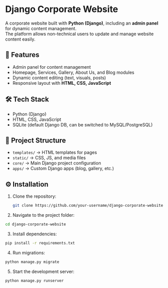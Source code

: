 # Django Corporate Website

A corporate website built with **Python (Django)**, including an **admin panel** for dynamic content management.  
The platform allows non-technical users to update and manage website content easily.

## 🚀 Features
- Admin panel for content management
- Homepage, Services, Gallery, About Us, and Blog modules
- Dynamic content editing (text, visuals, posts)
- Responsive layout with **HTML, CSS, JavaScript**

## 🛠️ Tech Stack
- Python (Django)
- HTML, CSS, JavaScript
- SQLite (default Django DB, can be switched to MySQL/PostgreSQL)

## 📂 Project Structure
- `templates/` → HTML templates for pages
- `static/` → CSS, JS, and media files
- `core/` → Main Django project configuration
- `apps/` → Custom Django apps (blog, gallery, etc.)

## ⚙️ Installation
1. Clone the repository:
   ```bash
   git clone https://github.com/your-username/django-corporate-website.git
2. Navigate to the project folder:
  ```bash
  cd django-corporate-website
  ```
3. Install dependencies:
  ```bash
  pip install -r requirements.txt
  ```
4. Run migrations:
  ```bash
  python manage.py migrate
  ```
5. Start the development server:
  ```bash
  python manage.py runserver
  ```
